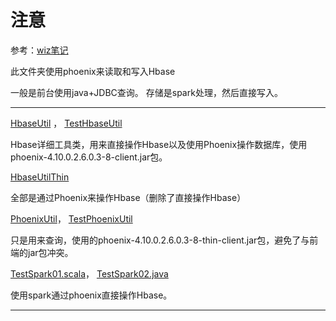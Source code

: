 # 注意

参考：[wiz笔记](http://4d3810a1.wiz03.com/share/s/1de12x0ssAHg2vQr4b1tgYE_0M05VM0rIAQ82PQw8k0eEr21)


此文件夹使用phoenix来读取和写入Hbase

一般是前台使用java+JDBC查询。 存储是spark处理，然后直接写入。

---

[HbaseUtil](HbaseUtil.java) ， [TestHbaseUtil](TestHbaseUtil.java)

Hbase详细工具类，用来直接操作Hbase以及使用Phoenix操作数据库，使用
phoenix-4.10.0.2.6.0.3-8-client.jar包。

[HbaseUtilThin](HbaseUtilThin.java)

全部是通过Phoenix来操作Hbase（删除了直接操作Hbase）

[PhoenixUtil](PhoenixUtil.java)， [TestPhoenixUtil](TestPhoenixUtil.java)

只是用来查询，使用的phoenix-4.10.0.2.6.0.3-8-thin-client.jar包，避免了与前端的jar包冲突。

[TestSpark01.scala](TestSpark01.scala)， [TestSpark02.java](TestSpark02.java)

使用spark通过phoenix直接操作Hbase。

---










